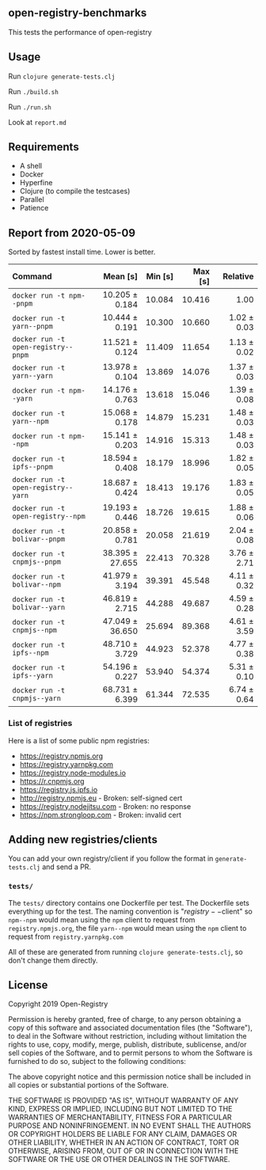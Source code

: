 ## open-registry-benchmarks

This tests the performance of open-registry

## Usage

Run `clojure generate-tests.clj`

Run `./build.sh`

Run `./run.sh`

Look at `report.md`

## Requirements

- A shell
- Docker
- Hyperfine
- Clojure (to compile the testcases)
- Parallel
- Patience

<!-- REPORT -->
## Report from 2020-05-09

Sorted by fastest install time. Lower is better.


| Command | Mean [s] | Min [s] | Max [s] | Relative |
|:---|---:|---:|---:|---:|
| `docker run -t npm--pnpm` | 10.205 ± 0.184 | 10.084 | 10.416 | 1.00 |
| `docker run -t yarn--pnpm` | 10.444 ± 0.191 | 10.300 | 10.660 | 1.02 ± 0.03 |
| `docker run -t open-registry--pnpm` | 11.521 ± 0.124 | 11.409 | 11.654 | 1.13 ± 0.02 |
| `docker run -t yarn--yarn` | 13.978 ± 0.104 | 13.869 | 14.076 | 1.37 ± 0.03 |
| `docker run -t npm--yarn` | 14.176 ± 0.763 | 13.618 | 15.046 | 1.39 ± 0.08 |
| `docker run -t yarn--npm` | 15.068 ± 0.178 | 14.879 | 15.231 | 1.48 ± 0.03 |
| `docker run -t npm--npm` | 15.141 ± 0.203 | 14.916 | 15.313 | 1.48 ± 0.03 |
| `docker run -t ipfs--pnpm` | 18.594 ± 0.408 | 18.179 | 18.996 | 1.82 ± 0.05 |
| `docker run -t open-registry--yarn` | 18.687 ± 0.424 | 18.413 | 19.176 | 1.83 ± 0.05 |
| `docker run -t open-registry--npm` | 19.193 ± 0.446 | 18.726 | 19.615 | 1.88 ± 0.06 |
| `docker run -t bolivar--pnpm` | 20.858 ± 0.781 | 20.058 | 21.619 | 2.04 ± 0.08 |
| `docker run -t cnpmjs--pnpm` | 38.395 ± 27.655 | 22.413 | 70.328 | 3.76 ± 2.71 |
| `docker run -t bolivar--npm` | 41.979 ± 3.194 | 39.391 | 45.548 | 4.11 ± 0.32 |
| `docker run -t bolivar--yarn` | 46.819 ± 2.715 | 44.288 | 49.687 | 4.59 ± 0.28 |
| `docker run -t cnpmjs--npm` | 47.049 ± 36.650 | 25.694 | 89.368 | 4.61 ± 3.59 |
| `docker run -t ipfs--npm` | 48.710 ± 3.729 | 44.923 | 52.378 | 4.77 ± 0.38 |
| `docker run -t ipfs--yarn` | 54.196 ± 0.227 | 53.940 | 54.374 | 5.31 ± 0.10 |
| `docker run -t cnpmjs--yarn` | 68.731 ± 6.399 | 61.344 | 72.535 | 6.74 ± 0.64 |
<!-- REPORT_END -->

### List of registries

Here is a list of some public npm registries:

- https://registry.npmjs.org
- https://registry.yarnpkg.com
- https://registry.node-modules.io
- https://r.cnpmjs.org
- https://registry.js.ipfs.io
- http://registry.npmjs.eu - Broken: self-signed cert
- https://registry.nodejitsu.com - Broken: no response
- https://npm.strongloop.com - Broken: invalid cert

## Adding new registries/clients

You can add your own registry/client if you follow the format in
`generate-tests.clj` and send a PR.

### `tests/`

The `tests/` directory contains one Dockerfile per test. The Dockerfile
sets everything up for the test. The naming convention is "$registry--$client"
so `npm--npm` would mean using the `npm` client to request from `registry.npmjs.org`,
the file `yarn--npm` would mean using the `npm` client to request from `registry.yarnpkg.com`

All of these are generated from running `clojure generate-tests.clj`, so don't
change them directly.

## License

Copyright 2019 Open-Registry

Permission is hereby granted, free of charge, to any person obtaining a copy of this software and associated documentation files (the "Software"), to deal in the Software without restriction, including without limitation the rights to use, copy, modify, merge, publish, distribute, sublicense, and/or sell copies of the Software, and to permit persons to whom the Software is furnished to do so, subject to the following conditions:

The above copyright notice and this permission notice shall be included in all copies or substantial portions of the Software.

THE SOFTWARE IS PROVIDED "AS IS", WITHOUT WARRANTY OF ANY KIND, EXPRESS OR IMPLIED, INCLUDING BUT NOT LIMITED TO THE WARRANTIES OF MERCHANTABILITY, FITNESS FOR A PARTICULAR PURPOSE AND NONINFRINGEMENT. IN NO EVENT SHALL THE AUTHORS OR COPYRIGHT HOLDERS BE LIABLE FOR ANY CLAIM, DAMAGES OR OTHER LIABILITY, WHETHER IN AN ACTION OF CONTRACT, TORT OR OTHERWISE, ARISING FROM, OUT OF OR IN CONNECTION WITH THE SOFTWARE OR THE USE OR OTHER DEALINGS IN THE SOFTWARE.
